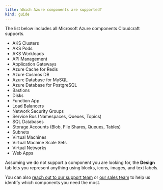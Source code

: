 ```yaml
---
title: Which Azure components are supported?
kind: guide
---
```


The list below includes all Microsoft Azure components Cloudcraft supports.

- AKS Clusters
- AKS Pods
- AKS Workloads
- API Management
- Application Gateways
- Azure Cache for Redis
- Azure Cosmos DB
- Azure Database for MySQL
- Azure Database for PostgreSQL
- Bastions
- Disks
- Function App
- Load Balancers
- Network Security Groups
- Service Bus (Namespaces, Queues, Topics)
- SQL Databases
- Storage Accounts (Blob, File Shares, Queues, Tables)
- Subnets
- Virtual Machines
- Virtual Machine Scale Sets
- Virtual Networks
- Web Apps

Assuming we do not support a component you are looking for, the **Design** tab lets you represent anything using blocks, icons, images, and text labels.

You can also [reach out to our support team][1] or [our sales team][2] to help us identify which components you need the most.

[1]: https://app.cloudcraft.co/app/support
[2]: mailto:cloudcraft-sales@datadoghq.com
